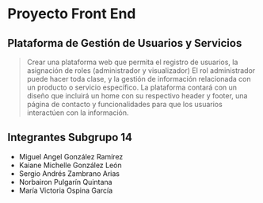 # Proyecto Front End

## Plataforma de Gestión de Usuarios y Servicios

> Crear una plataforma web que permita el registro de usuarios, la asignación de roles (administrador y
visualizador)
> El rol administrador puede hacer toda clase, y la gestión de información relacionada con un producto
o servicio específico. La plataforma contará con un diseño que incluirá un home con su respectivo
header y footer, una página de contacto y funcionalidades para que los usuarios interactúen con la
información.

## Integrantes Subgrupo 14

- Miguel Angel González Ramírez
- Kaiane Michelle González León
- Sergio Andrés Zambrano Arias
- Norbairon Pulgarín Quintana
- María Victoria Ospina García
